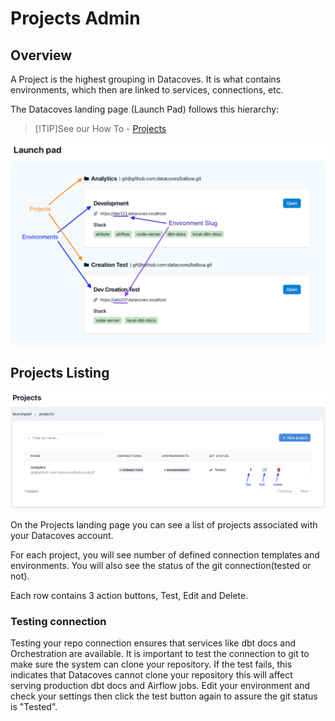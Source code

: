 # Projects Admin

## Overview

A Project is the highest grouping in Datacoves. It is what contains environments, which then are linked to services, connections, etc.

The Datacoves landing page (Launch Pad) follows this hierarchy:

>[!TIP]See our How To - [Projects](how-tos/datacoves/how_to_projects.md)

![Project Environment Difference](./assets/launchpad_environments_projects.png)

## Projects Listing

![Projects Listing](./assets/projects_landing.png)

On the Projects landing page you can see a list of projects associated with your Datacoves account.

For each project, you will see number of defined connection templates and environments. You will also see the status of the git connection(tested or not).

Each row contains 3 action buttons, Test, Edit and Delete.

### Testing connection

Testing your repo connection ensures that services like dbt docs and Orchestration are available. It is important to test the connection to git to make sure the system can clone your repository. If the test fails, this indicates that Datacoves cannot clone your repository this will affect serving production dbt docs and Airflow jobs. Edit your environment and check your settings then click the test button again to assure the git status is "Tested".
